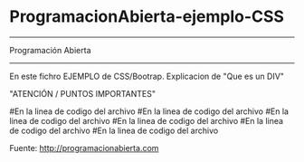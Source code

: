 # ProgramacionAbierta-ejemplo-CSS
********************
Programación Abierta
********************

En este fichro EJEMPLO de  CSS/Bootrap.
Explicacion de "Que es un DIV"

"ATENCIÓN / PUNTOS IMPORTANTES"

#En la linea de codigo del archivo
#En la linea de codigo del archivo
#En la linea de codigo del archivo
#En la linea de codigo del archivo
#En la linea de codigo del archivo
#En la linea de codigo del archivo




Fuente:
http://programacionabierta.com
